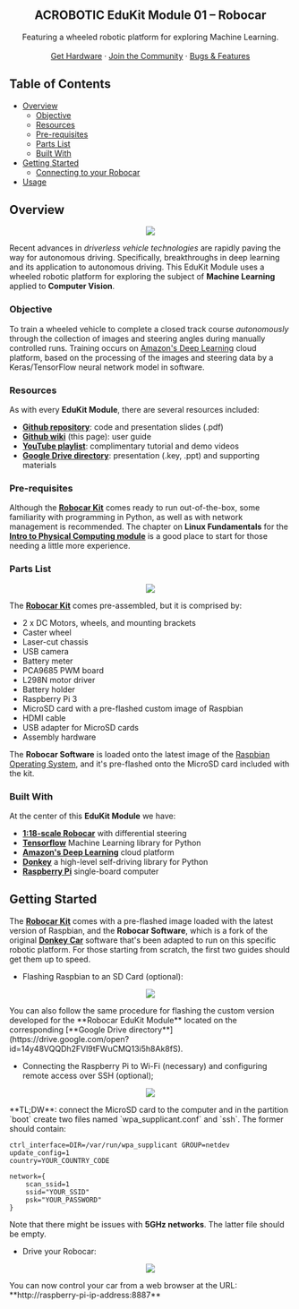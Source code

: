 <!--
https://www.youtube.com/playlist?list=PLNFq0T6Z3JPuNaD2kJnZPvROaix67L9bl
https://diyrobocars.com/
-->

<!-- HEADER -->
<br />
<p align="center">

  <h2 align="center">ACROBOTIC EduKit Module 01 – Robocar</h2>

  <p align="center">
    Featuring a wheeled robotic platform for exploring Machine Learning.
    <br />
    <br />
    <a href="https://acrobotic.com/EduKits">Get Hardware</a>
    · <a href="https://discord.gg/v3EWWZJ">Join the Community</a>
    · <a href="https://github.com/acrobotic/EduKits/issues">Bugs & Features</a>
  </p>
</p>

<!-- TABLE OF CONTENTS -->
## Table of Contents

* [Overview](#overview)
  * [Objective](#objective) 
  * [Resources](#resources)
  * [Pre-requisites](#pre-requisites)
  * [Parts List](#parts-list)
  * [Built With](#built-with)
* [Getting Started](#getting-started)
  * [Connecting to your Robocar](#connecting-to-your-robocar)
* [Usage](#usage)

<!-- ABOUT THE PROJECT -->
## Overview
<p align="center">
  <a href="https://youtube.com/acrobotic/">
    <img src="https://github.com/acrobotic/EduKits/blob/master/images/robocar.jpg?raw=true" />
  </a>
</p>

Recent advances in *driverless vehicle technologies* are rapidly paving the way for autonomous driving. Specifically, breakthroughs in deep learning and its application to autonomous driving. This EduKit Module uses a wheeled robotic platform for exploring the subject of **Machine Learning** applied to **Computer Vision**.

### Objective

To train a wheeled vehicle to complete a closed track course *autonomously* through the collection of images and steering angles during manually controlled runs. Training occurs on [Amazon's Deep Learning](https://aws.amazon.com/deep-learning/) cloud platform, based on the processing of the 
images and steering data by a Keras/TensorFlow neural network model in software.

### Resources

As with every **EduKit Module**, there are several resources included:

* [**Github repository**](https://github.com/acrobotic/EduKits/tree/master/M01_Robocar): code and presentation slides (.pdf)
* [**Github wiki**](#) (this page): user guide
* [**YouTube playlist**](): complimentary tutorial and demo videos
* [**Google Drive directory**](https://drive.google.com/open?id=14y48VQQDh2FVl9tFWuCMQ13i5h8Ak8fS): presentation (.key, .ppt) and supporting materials

### Pre-requisites

Although the **[Robocar Kit](https://acrobotic.com/products/Robocar)** comes ready to run out-of-the-box, some familiarity with programming in Python, as well as with network management is recommended. The chapter on **Linux Fundamentals** for the **[Intro to Physical Computing module](https://github.com/acrobotic/EduKits/wiki/M00%E2%80%9300-PhysComp:-Intro-to-Physical-Computing)** is a good place to start for those needing a little more experience.

### Parts List
<p align="center">
  <a href="https://youtube.com/acrobotic/">
    <img src="https://github.com/acrobotic/EduKits/blob/master/images/robocar_parts.jpg?raw=true" />
  </a>
</p>

The **[Robocar Kit](https://acrobotic.com/products/Robocar)** comes pre-assembled, but it is comprised by:

* 2 x DC Motors, wheels, and mounting brackets
* Caster wheel
* Laser-cut chassis
* USB camera
* Battery meter
* PCA9685 PWM board
* L298N motor driver
* Battery holder
* Raspberry Pi 3
* MicroSD card with a pre-flashed custom image of Raspbian
* HDMI cable
* USB adapter for MicroSD cards
* Assembly hardware

The **Robocar Software** is loaded onto the latest image of the [Raspbian Operating System](https://www.raspberrypi.org/downloads/raspbian/), and it's pre-flashed onto the MicroSD card included with the kit.

### Built With

At the center of this **EduKit Module** we have:

* **[1:18-scale Robocar](https://acrobotic.com/products/Robocar)** with differential steering
* **[Tensorflow](https://www.tensorflow.org/)** Machine Learning library for Python
* **[Amazon's Deep Learning](https://aws.amazon.com/deep-learning/)** cloud platform
* **[Donkey](https://www.donkeycar.com/)**  a high-level self-driving library for Python
* **[Raspberry Pi](https://www.raspberrypi.org/)** single-board computer

<!-- GETTING STARTED -->
## Getting Started

<!-- Assembly Video -->

The **[Robocar Kit](https://acrobotic.com/products/Robocar)** comes with a pre-flashed image loaded with the latest version of Raspbian, and the **Robocar Software**, which is a fork of the original **[Donkey Car](https://www.donkeycar.com/)** software that's been adapted to run on this specific robotic platform. For those starting from scratch, the first two guides should get them up to speed.

* Flashing Raspbian to an SD Card (optional):
<p align="center">
  <a href="https://youtu.be/ndkM6O9tTm8">
    <img src="http://img.youtube.com/vi/ndkM6O9tTm8/0.jpg" />
  </a>
</p>
You can also follow the same procedure for flashing the custom version developed for the **Robocar EduKit Module** located on the corresponding [**Google Drive directory**](https://drive.google.com/open?id=14y48VQQDh2FVl9tFWuCMQ13i5h8Ak8fS).

* Connecting the Raspberry Pi to Wi-Fi (necessary) and configuring remote access over SSH (optional);
<p align="center">
  <a href="https://youtu.be/h3cCHN3MBvs">
    <img src="http://img.youtube.com/vi/h3cCHN3MBvs/0.jpg" />
  </a>
</p>
**TL;DW**: connect the MicroSD card to the computer and in the partition `boot` create two files named `wpa_supplicant.conf` and `ssh`. The former should contain:

<!-- ... -->
    ctrl_interface=DIR=/var/run/wpa_supplicant GROUP=netdev
    update_config=1
    country=YOUR_COUNTRY_CODE

    network={
        scan_ssid=1
        ssid="YOUR_SSID"
        psk="YOUR_PASSWORD"
    }
Note that there might be issues with **5GHz networks**. The latter file should be empty.

* Drive your Robocar:
<p align="center">
  <a href="https://youtube.com/acrobotic/">
    <img src="https://github.com/acrobotic/EduKits/blob/master/images/robocar_parts.jpg?raw=true" />
  </a>
</p>
You can now control your car from a web browser at the URL: **http://raspberry-pi-ip-address:8887**


















